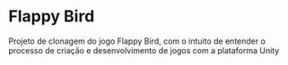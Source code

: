 # Flappy Bird
Projeto de clonagem do jogo Flappy Bird, com o intuito de entender o processo de criação e desenvolvimento de jogos com a plataforma Unity
